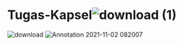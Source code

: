 # Tugas-Kapsel![download (1)](https://user-images.githubusercontent.com/66293212/139777478-52b357f4-9b99-41be-b395-6f9766dabcb0.png)
![download](https://user-images.githubusercontent.com/66293212/139777485-253e1c9b-6d9b-4367-8767-6e2e55ec96f3.png)
![Annotation 2021-11-02 082007](https://user-images.githubusercontent.com/66293212/139777991-0f83347c-f804-45ab-afb3-c4bebfaf6913.png)
